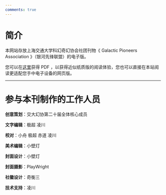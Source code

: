 ```yaml
---
comments: true
---
```

# 简介

本网站存放上海交通大学科幻奇幻协会社团刊物《 Galactic Pioneers Association 》（银河先锋联盟）的电子版。

您可以在[这里](社刊_PDF版本.pdf)获得 PDF ，以获得近似纸质版的阅读体验，您也可以直接在本站阅读更适配您手中电子设备的网页版。

---
# 参与本刊制作的工作人员 

**创意策划**：交大幻协第二十届全体核心成员

**文字编辑**：极超  凌川

**校对**：小舟 极超 赤道 凌川

**美术编辑**：小壁灯

**封面设计**：小壁灯

**封面摄影**：PlayWright

**社徽设计**：奇衡三

**技术支持**：凌川